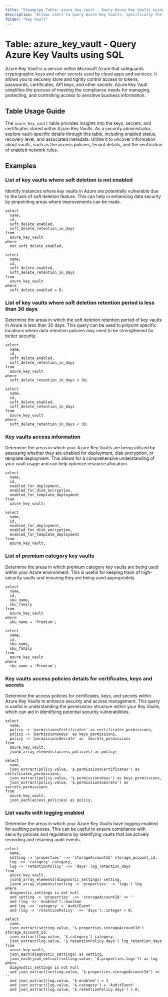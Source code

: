```yaml
---
title: "Steampipe Table: azure_key_vault - Query Azure Key Vaults using SQL"
description: "Allows users to query Azure Key Vaults, specifically the keys, secrets, and certificates stored within them, providing insights into security and access management."
folder: "Key Vault"
---
```


# Table: azure_key_vault - Query Azure Key Vaults using SQL

Azure Key Vault is a service within Microsoft Azure that safeguards cryptographic keys and other secrets used by cloud apps and services. It allows you to securely store and tightly control access to tokens, passwords, certificates, API keys, and other secrets. Azure Key Vault simplifies the process of meeting the compliance needs for managing, protecting, and controlling access to sensitive business information.

## Table Usage Guide

The `azure_key_vault` table provides insights into the keys, secrets, and certificates stored within Azure Key Vaults. As a security administrator, explore vault-specific details through this table, including enabled status, recovery level, and associated metadata. Utilize it to uncover information about vaults, such as the access policies, tenant details, and the verification of enabled network rules.

## Examples

### List of key vaults where soft deletion is not enabled
Identify instances where key vaults in Azure are potentially vulnerable due to the lack of soft deletion feature. This can help in enhancing data security by pinpointing areas where improvements can be made.

```sql+postgres
select
  name,
  id,
  soft_delete_enabled,
  soft_delete_retention_in_days
from
  azure_key_vault
where
  not soft_delete_enabled;
```

```sql+sqlite
select
  name,
  id,
  soft_delete_enabled,
  soft_delete_retention_in_days
from
  azure_key_vault
where
  soft_delete_enabled = 0;
```

### List of key vaults where soft deletion retention period is less than 30 days
Determine the areas in which the soft deletion retention period of key vaults in Azure is less than 30 days. This query can be used to pinpoint specific locations where data retention policies may need to be strengthened for better security.

```sql+postgres
select
  name,
  id,
  soft_delete_enabled,
  soft_delete_retention_in_days
from
  azure_key_vault
where
  soft_delete_retention_in_days < 30;
```

```sql+sqlite
select
  name,
  id,
  soft_delete_enabled,
  soft_delete_retention_in_days
from
  azure_key_vault
where
  soft_delete_retention_in_days < 30;
```

### Key vaults access information
Determine the areas in which your Azure Key Vaults are being utilized by assessing whether they are enabled for deployment, disk encryption, or template deployment. This allows for a comprehensive understanding of your vault usage and can help optimize resource allocation.

```sql+postgres
select
  name,
  id,
  enabled_for_deployment,
  enabled_for_disk_encryption,
  enabled_for_template_deployment
from
  azure_key_vault;
```

```sql+sqlite
select
  name,
  id,
  enabled_for_deployment,
  enabled_for_disk_encryption,
  enabled_for_template_deployment
from
  azure_key_vault;
```

### List of premium category key vaults
Determine the areas in which premium category key vaults are being used within your Azure environment. This is useful for keeping track of high-security vaults and ensuring they are being used appropriately.

```sql+postgres
select
  name,
  id,
  sku_name,
  sku_family
from
  azure_key_vault
where
  sku_name = 'Premium';
```

```sql+sqlite
select
  name,
  id,
  sku_name,
  sku_family
from
  azure_key_vault
where
  sku_name = 'Premium';
```

### Key vaults access policies details for certificates, keys and secrets
Determine the access policies for certificates, keys, and secrets within Azure Key Vaults to enhance security and access management. This query is useful in understanding the permissions structure within your Key Vaults, which can aid in identifying potential security vulnerabilities.

```sql+postgres
select
  name,
  policy -> 'permissionsCertificates' as certificates_permissions,
  policy -> 'permissionsKeys' as keys_permissions,
  policy -> 'permissionsSecrets' as  secrets_permissions
from
  azure_key_vault,
  jsonb_array_elements(access_policies) as policy;
```

```sql+sqlite
select
  name,
  json_extract(policy.value, '$.permissionsCertificates') as certificates_permissions,
  json_extract(policy.value, '$.permissionsKeys') as keys_permissions,
  json_extract(policy.value, '$.permissionsSecrets') as secrets_permissions
from
  azure_key_vault,
  json_each(access_policies) as policy;
```

### List vaults with logging enabled
Determine the areas in which your Azure Key Vaults have logging enabled for auditing purposes. This can be useful to ensure compliance with security policies and regulations by identifying vaults that are actively recording and retaining audit events.

```sql+postgres
select
  name,
  setting -> 'properties' ->> 'storageAccountId' storage_account_id,
  log ->> 'category' category,
  log -> 'retentionPolicy' ->> 'days' log_retention_days
from
  azure_key_vault,
  jsonb_array_elements(diagnostic_settings) setting,
  jsonb_array_elements(setting -> 'properties' -> 'logs') log
where
  diagnostic_settings is not null
  and setting -> 'properties' ->> 'storageAccountId' <> ''
  and (log ->> 'enabled')::boolean
  and log ->> 'category' = 'AuditEvent'
  and (log -> 'retentionPolicy' ->> 'days')::integer > 0;
```

```sql+sqlite
select
  name,
  json_extract(setting.value, '$.properties.storageAccountId') storage_account_id,
  json_extract(log.value, '$.category') category,
  json_extract(log.value, '$.retentionPolicy.days') log_retention_days
from
  azure_key_vault,
  json_each(diagnostic_settings) as setting,
  json_each(json_extract(setting.value, '$.properties.logs')) as log
where
  diagnostic_settings is not null
  and json_extract(setting.value, '$.properties.storageAccountId') <> ''
  and json_extract(log.value, '$.enabled') = 1
  and json_extract(log.value, '$.category') = 'AuditEvent'
  and json_extract(log.value, '$.retentionPolicy.days') > 0;
```